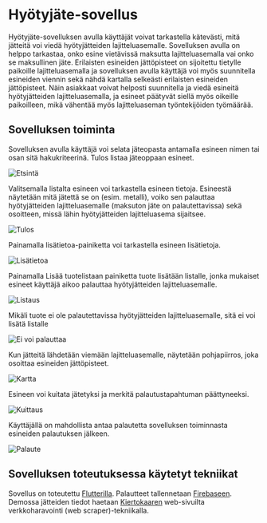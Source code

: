 # Hyötyjäte-sovellus

Hyötyjäte-sovelluksen avulla käyttäjät voivat tarkastella kätevästi, mitä jätteitä voi viedä hyötyjätteiden lajitteluasemalle. Sovelluksen avulla on helppo tarkastaa, onko esine vietävissä maksutta lajitteluasemalla vai onko se maksullinen jäte. Erilaisten esineiden jättöpisteet on sijoitettu tietylle paikoille lajitteluasemalla ja sovelluksen avulla käyttäjä voi myös suunnitella esineiden viennin sekä nähdä kartalla selkeästi erilaisten esineiden jättöpisteet. Näin asiakkaat voivat helposti suunnitella ja viedä esineitä hyötyjätteiden lajitteluasemalla, ja esineet päätyvät siellä myös oikeille paikoilleen, mikä vähentää myös lajitteluaseman työntekijöiden työmäärää.

## Sovelluksen toiminta

Sovelluksen avulla käyttäjä voi selata jäteopasta antamalla esineen nimen tai osan sitä hakukriteerinä. Tulos listaa jäteoppaan esineet.

![Etsintä](https://github.com/Biodibi/hyotyjate/blob/master/images/etsinta.png)

Valitsemalla listalta esineen voi tarkastella esineen tietoja. Esineestä näytetään mitä jätettä se on (esim. metalli), voiko sen palauttaa hyötyjätteiden lajitteluasemalle (maksuton jäte on palautettavissa) sekä osoitteen, missä lähin hyötyjätteiden lajitteluasema sijaitsee. 

![Tulos](https://github.com/Biodibi/hyotyjate/blob/master/images/tulos.png)

Painamalla lisätietoa-painiketta voi tarkastella esineen lisätietoja.

![Lisätietoa](https://github.com/Biodibi/hyotyjate/blob/master/images/lisatietoa.png)

Painamalla Lisää tuotelistaan painiketta tuote lisätään listalle, jonka mukaiset esineet käyttäjä aikoo palauttaa hyötyjätteiden lajitteluasemalle.

![Listaus](https://github.com/Biodibi/hyotyjate/blob/master/images/lista.png)

Mikäli tuote ei ole palautettavissa hyötyjätteiden lajitteluasemalle, sitä ei voi lisätä listalle

![Ei voi palauttaa](https://github.com/Biodibi/hyotyjate/blob/master/images/eivoipalauttaa.png)

Kun jätteitä lähdetään viemään lajitteluasemalle, näytetään pohjapiirros, joka osoittaa esineiden jättöpisteet.

![Kartta](https://github.com/Biodibi/hyotyjate/blob/master/images/kartta.png)

Esineen voi kuitata jätetyksi ja merkitä palautustapahtuman päättyneeksi.

![Kuittaus](https://github.com/Biodibi/hyotyjate/blob/master/images/kuittaus.png)

Käyttäjällä on mahdollista antaa palautetta sovelluksen toiminnasta esineiden palautuksen jälkeen.

![Palaute](https://github.com/Biodibi/hyotyjate/blob/master/images/palaute.png)

## Sovelluksen toteutuksessa käytetyt tekniikat

Sovellus on toteutettu [Flutterilla](https://flutter.dev). Palautteet tallennetaan [Firebaseen](https://firebase.google.com). Demossa jätteiden tiedot haetaan [Kiertokaaren](https://kiertokaari.fi) web-sivuilta verkkoharavointi (web scraper)-tekniikalla.

